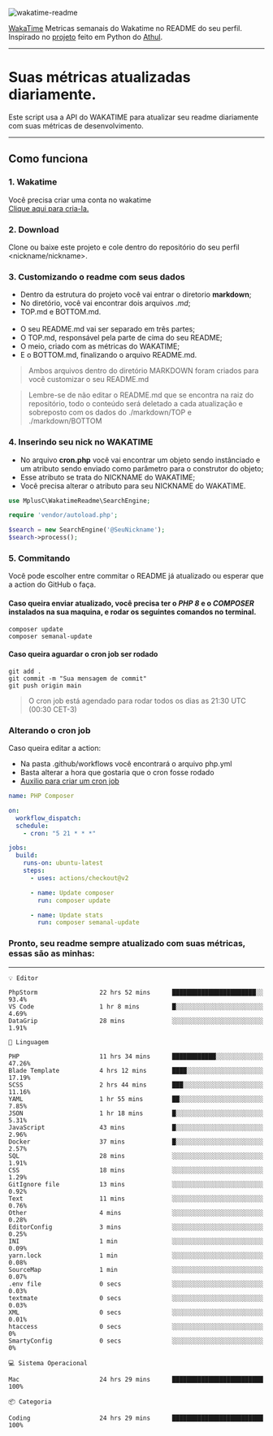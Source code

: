 ![wakatime-readme](https://socialify.git.ci/bymatheus/wakatime-readme/image?description=1&descriptionEditable=M%C3%A9tricas%20semanais%20do%20Wakatime%20no%20seu%20README%20de%20perfil.&font=KoHo&forks=1&language=1&owner=1&pattern=Signal&stargazers=1&theme=Dark)

[WakaTime](https://wakatime.com) Metricas semanais do Wakatime no README do seu perfil. <br>
Inspirado no [projeto](https://github.com/athul/waka-readme) feito em Python do [Athul](https://github.com/athul).
___

# Suas métricas atualizadas diariamente.
Este script usa a API do WAKATIME para atualizar seu readme diariamente com suas métricas de desenvolvimento.

___

## Como funciona

### 1. Wakatime
Você precisa criar uma conta no wakatime <br>
[Clique aqui para cria-la.](https://wakatime.com) 

### 2. Download
Clone ou baixe este projeto e cole dentro do repositório do seu perfil <nickname/nickname>.

### 3. Customizando o readme com seus dados
- Dentro da estrutura do projeto você vai entrar o diretorio **markdown**;  
- No diretório, você vai encontrar dois arquivos *.md*;
- TOP.md e BOTTOM.md.
<br><br>
- O seu README.md vai ser separado em três partes; 
- O TOP.md, responsável pela parte de cima do seu README;
- O meio, criado com as métricas do WAKATIME;
- E o BOTTOM.md, finalizando o arquivo README.md.<br>

> Ambos arquivos dentro do diretório MARKDOWN foram criados para você customizar o seu README.md

> Lembre-se de não editar o README.md que se encontra na raiz do repositório, todo o conteúdo será deletado a cada atualização e sobreposto com os dados do ./markdown/TOP e ./markdown/BOTTOM

### 4. Inserindo seu nick no WAKATIME
- No arquivo **cron.php** você vai encontrar um objeto sendo instânciado e um atributo sendo enviado como parâmetro para o construtor do objeto;
- Esse atributo se trata do NICKNAME do WAKATIME;
- Você precisa alterar o atributo para seu NICKNAME do WAKATIME.

```php
use MplusC\WakatimeReadme\SearchEngine;

require 'vendor/autoload.php';

$search = new SearchEngine('@SeuNickname');
$search->process();
```

### 5. Commitando
Você pode escolher entre commitar o README já atualizado ou esperar que a action do GitHub o faça. <br>

#### Caso queira enviar atualizado, você precisa ter o *PHP 8* e o *COMPOSER* instalados na sua maquina, e rodar os seguintes comandos no terminal.
```composer
composer update
composer semanal-update 
```

#### Caso queira aguardar o cron job ser rodado 
```git 
git add .
git commit -m "Sua mensagem de commit"
git push origin main
```

>O cron job está agendado para rodar todos os dias as 21:30 UTC (00:30 CET-3) 

### Alterando o cron job
Caso queira editar a action:

- Na pasta .github/workflows você encontrará o arquivo php.yml
- Basta alterar a hora que gostaria que o cron fosse rodado
- [Auxilio para criar um cron job](https://crontab.guru)

```yml
name: PHP Composer

on:
  workflow_dispatch:
  schedule:
    - cron: "5 21 * * *"

jobs:
  build:
    runs-on: ubuntu-latest
    steps:
      - uses: actions/checkout@v2

      - name: Update composer
        run: composer update

      - name: Update stats
        run: composer semanal-update
```

### Pronto, seu readme sempre atualizado com suas métricas, essas são as minhas:

___
```text
💡 Editor

PhpStorm                 22 hrs 52 mins      ███████████████████████░░      93.4%
VS Code                  1 hr 8 mins         █░░░░░░░░░░░░░░░░░░░░░░░░      4.69%
DataGrip                 28 mins             ░░░░░░░░░░░░░░░░░░░░░░░░░      1.91%
```
```text
💬 Linguagem

PHP                      11 hrs 34 mins      ████████████░░░░░░░░░░░░░     47.26%
Blade Template           4 hrs 12 mins       ████░░░░░░░░░░░░░░░░░░░░░     17.19%
SCSS                     2 hrs 44 mins       ███░░░░░░░░░░░░░░░░░░░░░░     11.16%
YAML                     1 hr 55 mins        ██░░░░░░░░░░░░░░░░░░░░░░░      7.85%
JSON                     1 hr 18 mins        █░░░░░░░░░░░░░░░░░░░░░░░░      5.31%
JavaScript               43 mins             █░░░░░░░░░░░░░░░░░░░░░░░░      2.96%
Docker                   37 mins             █░░░░░░░░░░░░░░░░░░░░░░░░      2.57%
SQL                      28 mins             ░░░░░░░░░░░░░░░░░░░░░░░░░      1.91%
CSS                      18 mins             ░░░░░░░░░░░░░░░░░░░░░░░░░      1.29%
GitIgnore file           13 mins             ░░░░░░░░░░░░░░░░░░░░░░░░░      0.92%
Text                     11 mins             ░░░░░░░░░░░░░░░░░░░░░░░░░      0.76%
Other                    4 mins              ░░░░░░░░░░░░░░░░░░░░░░░░░      0.28%
EditorConfig             3 mins              ░░░░░░░░░░░░░░░░░░░░░░░░░      0.25%
INI                      1 min               ░░░░░░░░░░░░░░░░░░░░░░░░░      0.09%
yarn.lock                1 min               ░░░░░░░░░░░░░░░░░░░░░░░░░      0.08%
SourceMap                1 min               ░░░░░░░░░░░░░░░░░░░░░░░░░      0.07%
.env file                0 secs              ░░░░░░░░░░░░░░░░░░░░░░░░░      0.03%
textmate                 0 secs              ░░░░░░░░░░░░░░░░░░░░░░░░░      0.03%
XML                      0 secs              ░░░░░░░░░░░░░░░░░░░░░░░░░      0.01%
htaccess                 0 secs              ░░░░░░░░░░░░░░░░░░░░░░░░░         0%
SmartyConfig             0 secs              ░░░░░░░░░░░░░░░░░░░░░░░░░         0%
```
```text
💻 Sistema Operacional

Mac                      24 hrs 29 mins      █████████████████████████       100%
```
```text
📦 Categoria

Coding                   24 hrs 29 mins      █████████████████████████       100%
```

